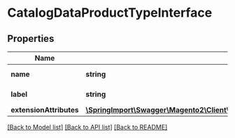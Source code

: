 # CatalogDataProductTypeInterface

## Properties
Name | Type | Description | Notes
------------ | ------------- | ------------- | -------------
**name** | **string** | Product type code | 
**label** | **string** | Product type label | 
**extensionAttributes** | [**\SpringImport\Swagger\Magento2\Client\Model\CatalogDataProductTypeExtensionInterface**](CatalogDataProductTypeExtensionInterface.md) |  | [optional] 

[[Back to Model list]](../README.md#documentation-for-models) [[Back to API list]](../README.md#documentation-for-api-endpoints) [[Back to README]](../README.md)


